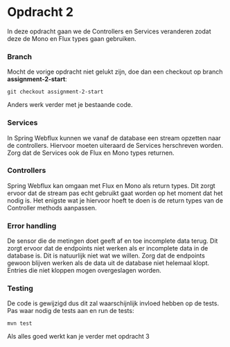 # Opdracht 2
In deze opdracht gaan we de Controllers en Services veranderen zodat deze
de Mono en Flux types gaan gebruiken. 

### Branch

Mocht de vorige opdracht niet gelukt zijn, doe dan een checkout op 
branch __assignment-2-start__:
```
git checkout assignment-2-start
```

Anders werk verder met je bestaande code.


### Services
In Spring Webflux kunnen we vanaf de database een stream opzetten naar de controllers. Hiervoor
moeten uiteraard de Services herschreven worden. Zorg dat de Services ook de Flux en 
Mono types returnen. 

### Controllers
Spring Webflux kan omgaan met Flux en Mono als return types. Dit zorgt ervoor dat de stream
pas echt gebruikt gaat worden op het moment dat het nodig is. Het enigste wat je hiervoor hoeft
te doen is de return types van de Controller methods aanpassen.

### Error handling
De sensor die de metingen doet geeft af en toe incomplete data terug. Dit zorgt ervoor
dat de endpoints niet werken als er incomplete data in de database is. Dit is natuurlijk niet 
wat we willen. Zorg dat de endpoints gewoon blijven werken als de data uit de database niet 
helemaal klopt. Entries die niet kloppen mogen overgeslagen worden. 

### Testing
De code is gewijzigd dus dit zal waarschijnlijk invloed hebben op de tests. Pas waar nodig de
tests aan en run de tests:

```
mvn test
```


Als alles goed werkt kan je verder met opdracht 3





